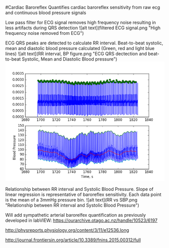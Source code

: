 #Cardiac Baroreflex 
Quantifies cardiac baroreflex sensitivity from raw ecg and continuous blood pressure signals

Low pass filter for ECG signal removes high frequency noise resulting in less artifacts during QRS detection
![alt text](filtered ECG signal.png "High frequency noise removed from ECG")


ECG QRS peaks are detected to calculate RR interval. Beat-to-beat systolic, mean and diastolic blood pressure calculated (Green, red and light blue lines)
![alt text](RR interval, BP figure.png "ECG QRS dectection and beat-to-beat Systolic, Mean and Diastolic Blood pressure")
![alt text](RRandb2bBP.png "ECG QRS detection and beat-to-beat Systolic, Mean and Diastolic Blood pressure")


Relationship between RR interval and Systolic Blood Pressure. Slope of linear regression is representative of baroreflex sensitivity. Each data point is the mean of a 3mmHg pressure bin. 
![alt text](RR vs SBP.png "Relationship between RR interval and Systolic Blood Pressure")

Will add sympathetic arterial barorelfex quantification as previously developed in labVIEW: https://ourarchive.otago.ac.nz/handle/10523/6197

http://physreports.physiology.org/content/3/11/e12536.long

http://journal.frontiersin.org/article/10.3389/fnins.2015.00312/full
